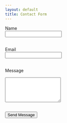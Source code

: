 ```yaml
---
layout: default
title: Contact Form
---
```


<form action="https://formspree.io/f/xblzbjrp" method="POST">
  <label for="name">Name</label><br>
  <input type="text" id="name" name="name" required><br><br>

  <label for="email">Email</label><br>
  <input type="email" id="email" name="_replyto" required><br><br>

  <label for="message">Message</label><br>
  <textarea id="message" name="message" rows="5" required></textarea><br><br>

  <input type="hidden" name="_subject" value="New message from your portfolio site">
  <input type="hidden" name="_next" value="https://danielv089.github.io/thank-you" />

  <button type="submit">Send Message</button>
</form>